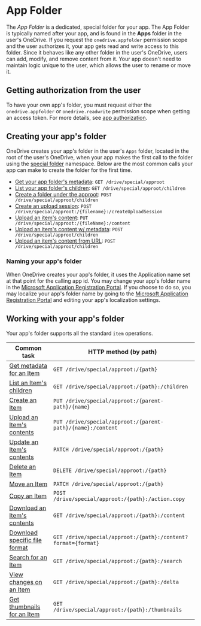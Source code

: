 # App Folder

The _App Folder_ is a dedicated, special folder for your app.
The App Folder is typically named after your app, and is found in the **Apps** folder in the user's OneDrive.
If you request the `onedrive.appfolder` permission scope and the user authorizes it, your app gets read and write access to this folder.
Since it behaves like any other folder in the user's OneDrive, users can add, modify, and remove content from it. Your app doesn't need to maintain logic unique to the user, which allows the user to rename or move it.

## Getting authorization from the user

To have your own app's folder, you must request either the `onedrive.appfolder` or `onedrive.readwrite` permission scope when getting an access token.
For more details, see [app authorization](../auth/msa-oauth.md).

## Creating your app's folder

OneDrive creates your app's folder in the user's `Apps` folder, located in the root of the user's OneDrive, when your app makes the first call to the folder using the [special folder](../api/specialfolder-get.md) namespace.
Below are the most common calls your app can make to create the folder for the first time.

* [Get your app folder's metadata](../api/driveitem-get.md): `GET /drive/special/approot`
* [List your app folder's children](../api/driveitem-list.md): `GET /drive/special/approot/children`
* [Create a folder under the approot](../api/driveitem-create.md): `POST /drive/special/approot/children`
* [Create an upload session](../api/driveitem-upload-large-files.md): `POST /drive/special/approot:/{filename}:/createUploadSession`
* [Upload an item's content](../api/driveitem-upload-put.md): `PUT /drive/special/approot:/{fileName}:/content`
* [Upload an item's content w/ metadata](../api/driveitem-upload-post.md): `POST /drive/special/approot/children`
* [Upload an item's content from URL](../api/driveitem-upload-url.md): `POST /drive/special/approot/children`

### Naming your app's folder

When OneDrive creates your app's folder, it uses the Application name set at that point for the calling app id.
You may change your app's folder name in the [Microsoft Application Registration Portal][1].
If you choose to do so, you may localize your app's folder name by going to the [Microsoft Application Registration Portal][1] and editing your app's localization settings.

[1]: https://apps.dev.microsoft.com

## Working with your app's folder

Your app's folder supports all the standard `item` operations.

| Common task                                         | HTTP method (by path)                                       |
| --------------------------------------------------- | ----------------------------------------------------------- |
| [Get metadata for an Item](../api/driveitem-get.md)         | `GET /drive/special/approot:/{path}`                        |
| [List an Item's children](../api/driveitem-list.md)         | `GET /drive/special/approot:/{path}:/children`              |
| [Create an Item](../api/driveitem-create.md)                | `PUT /drive/special/approot:/{parent-path}/{name}`          |
| [Upload an Item's contents](../api/driveitem-upload-put.md)     | `PUT /drive/special/approot:/{parent-path}/{name}:/content` |
| [Update an Item's contents](../api/driveitem-update.md)     | `PATCH /drive/special/approot:/{path}`                      |
| [Delete an Item](../api/driveitem-delete.md)                | `DELETE /drive/special/approot:/{path}`                     |
| [Move an Item](../api/driveitem-move.md)                    | `PATCH /drive/special/approot:/{path}`                      |
| [Copy an Item](../api/driveitem-copy.md)                    | `POST /drive/special/approot:/{path}:/action.copy`          |
| [Download an Item's contents](../api/driveitem-download.md) | `GET /drive/special/approot:/{path}:/content`               |
| [Download specific file format](../api/driveitem-download-format.md)   | `GET /drive/special/approot:/{path}:/content?format={format}` |
| [Search for an Item](../api/driveitem-search.md)            | `GET /drive/special/approot:/{path}:/search`                |
| [View changes on an Item][item-changes]             | `GET /drive/special/approot:/{path}:/delta`                 |
| [Get thumbnails for an Item][get-thumbnails]        | `GET /drive/special/approot:/{path}:/thumbnails`            |

[item-changes]: ../api/driveitem-delta.md
[get-thumbnails]: ../api/driveitem-thumbnails.md

<!-- {
  "type": "#page.annotation",
  "description": "Use the app root special folder to create a home for your app's user content.",
  "keywords": "approot, app folder, application folder, special folder, home folder",
  "section": "documentation",
  "tocPath": "Concepts/App folder"
} -->
